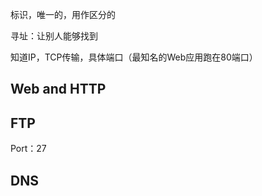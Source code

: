 

标识，唯一的，用作区分的

寻址：让别人能够找到



知道IP，TCP传输，具体端口（最知名的Web应用跑在80端口）



## Web and HTTP





## FTP

Port：27







## DNS